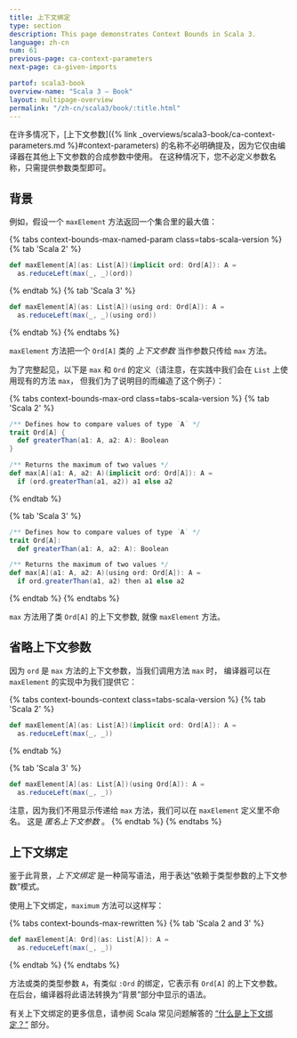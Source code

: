 ```yaml
---
title: 上下文绑定
type: section
description: This page demonstrates Context Bounds in Scala 3.
language: zh-cn
num: 61
previous-page: ca-context-parameters
next-page: ca-given-imports

partof: scala3-book
overview-name: "Scala 3 — Book"
layout: multipage-overview
permalink: "/zh-cn/scala3/book/:title.html"
---
```



在许多情况下，[上下文参数]({% link _overviews/scala3-book/ca-context-parameters.md %}#context-parameters) 的名称不必明确提及，因为它仅由编译器在其他上下文参数的合成参数中使用。
在这种情况下，您不必定义参数名称，只需提供参数类型即可。

## 背景

例如，假设一个 `maxElement` 方法返回一个集合里的最大值：

{% tabs context-bounds-max-named-param class=tabs-scala-version %}
{% tab 'Scala 2' %}
```scala
def maxElement[A](as: List[A])(implicit ord: Ord[A]): A =
  as.reduceLeft(max(_, _)(ord))
```
{% endtab %}
{% tab 'Scala 3' %}
```scala
def maxElement[A](as: List[A])(using ord: Ord[A]): A =
  as.reduceLeft(max(_, _)(using ord))
```
{% endtab %}
{% endtabs %}

`maxElement` 方法把一个 `Ord[A]` 类的 _上下文参数_ 当作参数只传给 `max` 方法。

为了完整起见，以下是 `max` 和 `Ord` 的定义（请注意，在实践中我们会在 `List` 上使用现有的方法 `max`，
但我们为了说明目的而编造了这个例子）：

{% tabs context-bounds-max-ord class=tabs-scala-version %}
{% tab 'Scala 2' %}
```scala
/** Defines how to compare values of type `A` */
trait Ord[A] {
  def greaterThan(a1: A, a2: A): Boolean
}

/** Returns the maximum of two values */
def max[A](a1: A, a2: A)(implicit ord: Ord[A]): A =
  if (ord.greaterThan(a1, a2)) a1 else a2
```
{% endtab %}

{% tab 'Scala 3' %}
```scala
/** Defines how to compare values of type `A` */
trait Ord[A]:
  def greaterThan(a1: A, a2: A): Boolean

/** Returns the maximum of two values */
def max[A](a1: A, a2: A)(using ord: Ord[A]): A =
  if ord.greaterThan(a1, a2) then a1 else a2
```
{% endtab %}
{% endtabs %}

`max` 方法用了类 `Ord[A]` 的上下文参数, 就像 `maxElement` 方法。

## 省略上下文参数

因为 `ord` 是 `max` 方法的上下文参数，当我们调用方法 `max` 时， 编译器可以在 `maxElement` 的实现中为我们提供它：

{% tabs context-bounds-context class=tabs-scala-version %}
{% tab 'Scala 2' %}
```scala
def maxElement[A](as: List[A])(implicit ord: Ord[A]): A =
  as.reduceLeft(max(_, _))
```
{% endtab %}

{% tab 'Scala 3' %}
```scala
def maxElement[A](as: List[A])(using Ord[A]): A =
  as.reduceLeft(max(_, _))
```

注意，因为我们不用显示传递给 `max` 方法，我们可以在 `maxElement` 定义里不命名。
这是 _匿名上下文参数_ 。
{% endtab %}
{% endtabs %}

## 上下文绑定

鉴于此背景，_上下文绑定_ 是一种简写语法，用于表达“依赖于类型参数的上下文参数”模式。

使用上下文绑定，`maximum` 方法可以这样写：

{% tabs context-bounds-max-rewritten %}
{% tab 'Scala 2 and 3' %}
```scala
def maxElement[A: Ord](as: List[A]): A =
  as.reduceLeft(max(_, _))
```
{% endtab %}
{% endtabs %}

方法或类的类型参数 `A`，有类似 `:Ord` 的绑定，它表示有 `Ord[A]` 的上下文参数。
在后台，编译器将此语法转换为“背景”部分中显示的语法。

有关上下文绑定的更多信息，请参阅 Scala 常见问题解答的 [“什么是上下文绑定？”](https://docs.scala-lang.org/tutorials/FAQ/context-bounds.html) 部分。
